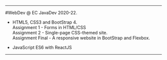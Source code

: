 -------------------------------------------------
#WebDev @ EC JavaDev 2020-22.

- HTML5, CSS3 and BootStrap 4.\
  Assignment 1 - Forms in HTML/CSS\
  Assignment 2 - Single-page CSS-themed site.\
  Assignment Final - A responsive website in BootStrap and Flexbox.

- JavaScript ES6 with ReactJS

-------------------------------------------------
